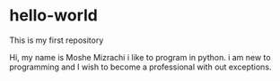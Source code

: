 # hello-world
This is my first repository

Hi, my name is Moshe Mizrachi i like to program in python. i am new to programming and I 
wish to become a professional with out exceptions.
